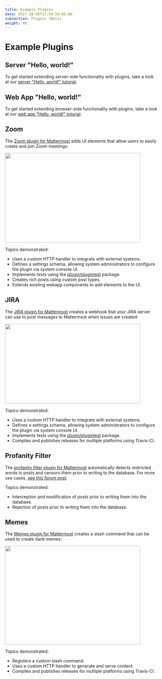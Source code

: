 ```yaml
---
title: Example Plugins
date: 2017-10-26T17:54:54-05:00
subsection: Plugins (Beta)
weight: 40
---
```


# Example Plugins

## Server "Hello, world!"

To get started extending server-side functionality with plugins, take a look at our [server "Hello, world!" tutorial](../server/hello-world).

## Web App "Hello, world!"

To get started extending browser-side functionality with plugins, take a look at our [web app "Hello, world!" tutorial](../webapp/hello-world).

## Zoom

The [Zoom plugin for Mattermost](https://github.com/mattermost/mattermost-plugin-zoom) adds UI elements that allow users to easily create and join Zoom meetings:

<img src="/img/extend/zoom-plugin-screenshot.png" width="445" height="295" />

Topics demonstrated:

* Uses a custom HTTP handler to integrate with external systems.
* Defines a settings schema, allowing system administrators to configure the plugin via system console UI.
* Implements tests using the [plugin/plugintest](https://godoc.org/github.com/mattermost/mattermost-server/plugin/plugintest) package.
* Creates rich posts using custom post types.
* Extends existing webapp components to add elements to the UI.

## JIRA

The [JIRA plugin for Mattermost](https://github.com/mattermost/mattermost-plugin-jira) creates a webhook that your JIRA server can use to post messages to Mattermost when issues are created:

<img src="/img/extend/jira-plugin-screenshot.png" width="445" height="263" />

Topics demonstrated:

* Uses a custom HTTP handler to integrate with external systems.
* Defines a settings schema, allowing system administrators to configure the plugin via system console UI.
* Implements tests using the [plugin/plugintest](https://godoc.org/github.com/mattermost/mattermost-server/plugin/plugintest) package.
* Compiles and publishes releases for multiple platforms using Travis-CI.

## Profanity Filter

The [profanity filter plugin for Mattermost](https://github.com/mattermost/mattermost-plugin-profanity-filter) automatically detects restricted words in posts and censors them prior to writing to the database. For more use cases, [see this forum post](https://forum.mattermost.org/t/coming-soon-apiv4-mattermost-post-intercept/4982).

Topics demonstrated:

* Interception and modification of posts prior to writing them into the database.
* Rejection of posts prior to writing them into the database.

## Memes

The [Memes plugin for Mattermost](https://github.com/mattermost/mattermost-plugin-memes) creates a slash command that can be used to create dank memes:

<img src="/img/extend/memes-plugin-screenshot.png" width="445" height="325" />

Topics demonstrated:

* Registers a custom slash command.
* Uses a custom HTTP handler to generate and serve content.
* Compiles and publishes releases for multiple platforms using Travis-CI.

